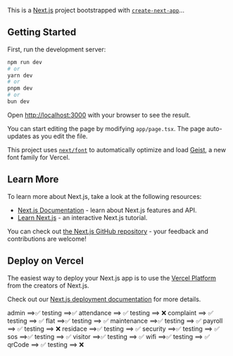 This is a [Next.js](https://nextjs.org) project bootstrapped with [`create-next-app`](https://nextjs.org/docs/app/api-reference/cli/create-next-app)...

## Getting Started

First, run the development server:

```bash
npm run dev
# or
yarn dev
# or
pnpm dev
# or
bun dev
```

Open [http://localhost:3000](http://localhost:3000) with your browser to see the result.

You can start editing the page by modifying `app/page.tsx`. The page auto-updates as you edit the file.

This project uses [`next/font`](https://nextjs.org/docs/app/building-your-application/optimizing/fonts) to automatically optimize and load [Geist](https://vercel.com/font), a new font family for Vercel.

## Learn More

To learn more about Next.js, take a look at the following resources:

- [Next.js Documentation](https://nextjs.org/docs) - learn about Next.js features and API.
- [Learn Next.js](https://nextjs.org/learn) - an interactive Next.js tutorial.

You can check out [the Next.js GitHub repository](https://github.com/vercel/next.js) - your feedback and contributions are welcome!

## Deploy on Vercel

The easiest way to deploy your Next.js app is to use the [Vercel Platform](https://vercel.com/new?utm_medium=default-template&filter=next.js&utm_source=create-next-app&utm_campaign=create-next-app-readme) from the creators of Next.js.

Check out our [Next.js deployment documentation](https://nextjs.org/docs/app/building-your-application/deploying) for more details.

admin ==>✅ testing ==>✅
attendance ==> ✅ testing ==> ❌
complaint ==> ✅ testing ==> ✅
flat ==>✅ testing ==> ✅
maintenance ==>✅ testing ==> ✅
payroll ==> ✅ testing ==> ❌
residace ==>✅ testing ==> ✅
security ==>✅ testing ==> ✅
sos ==>✅ testing ==> ✅
visitor ==>✅ testing ==> ✅
wifi ==>✅ testing ==> ✅
qrCode ==> ✅ testing ==> ❌

<!--create a razorpay webhooks for real payment  -->
<!-- full qa  -->
<!--  QA-->
<!-- residance edit -->
<!-- add inout type file in flat model to store a multiple photoes -->
<!-- add filter in visitor model for status -->
<!-- remove loading in all  -->
<!-- when i am edit the security then i got an error refect is not a function -->
<!-- add edit button to edit the complaint -->
<!-- think and create the logic for the wifi -->
<!-- add proper design in maintence for status -->
<!-- now change in the maintence to send the sperate link and send the seperat link do not add the load and in the maintence pass the button to send then mail for the maintence and pass the filter by the residance name in the maintenace table  -->
<!-- forgot password implementation in both residance and security  -->

<!-- backend QA -->
<!-- test the attendace , payroll and qr code module test  -->
